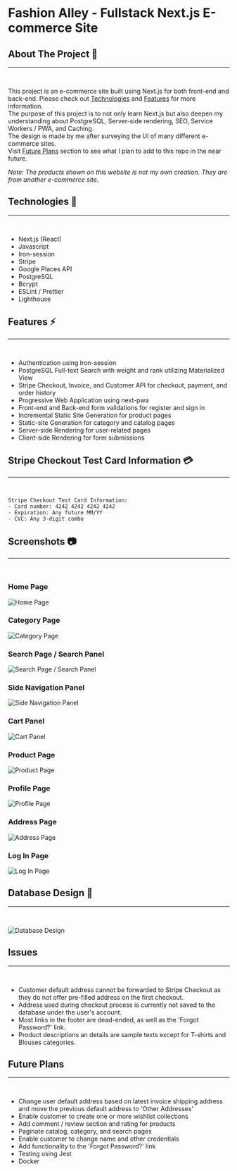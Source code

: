 # Fashion Alley - Fullstack Next.js E-commerce Site

## About The Project :thought_balloon:

---

<br />

This project is an e-commerce site built using Next.js for both front-end and back-end. Please check out [Technologies](#technologies-🔧) and [Features](#features-⚡) for more information.
<br>
The purpose of this project is to not only learn Next.js but also deepen my understanding about PostgreSQL, Server-side rendering, SEO, Service Workers / PWA, and Caching.
<br>
The design is made by me after surveying the UI of many different e-commerce sites.
<br>
Visit [Future Plans](#future-plans) section to see what I plan to add to this repo in the near future.

_Note: The products shown on this website is not my own creation. They are from another e-commerce site._

## Technologies :wrench:

---

<br />

- Next.js (React)
- Javascript
- Iron-session
- Stripe
- Google Places API
- PostgreSQL
- Bcrypt
- ESLint / Prettier
- Lighthouse

## Features :zap:

---

<br />

- Authentication using Iron-session
- PostgreSQL Full-text Search with weight and rank utilizing Materialized View
- Stripe Checkout, Invoice, and Customer API for checkout, payment, and order history
- Progressive Web Application using next-pwa
- Front-end and Back-end form validations for register and sign in
- Incremental Static Site Generation for product pages
- Static-site Generation for category and catalog pages
- Server-side Rendering for user-related pages
- Client-side Rendering for form submissions

## Stripe Checkout Test Card Information :credit_card:

---

<br />

```
Stripe Checkout Test Card Information:
- Card number: 4242 4242 4242 4242
- Expiration: Any future MM/YY
- CVC: Any 3-digit combo
```

## Screenshots :camera:

---

<br />

### Home Page

![Home Page](https://lh3.googleusercontent.com/gKlIr-r1alivwvv94yi2M4hfLEHUDZa_bRTkHmCSZtDoRi00QRDJK-nnt-rY0ywVbJN0dMUu_4UCFu1gufBNrkK-QC3glo0JqKwlHNV70JN2hThOJHf2CX984HoNMNb8OYDJSoTgUvJMb4TJ1TVjr4_pd40qGqh9-B4y9mQbAjD6KZXA6u7pH3YFFj7NKm2G-syjUjtOfymI9Kh0lFQnEJqBwg-nMg-sOlk6Dzoa631nNSweEbsnNcFD5nmjcppN0mWrHpP56Y20_yIGY9hJGFdrn6niGpXO4Hr9MDdvE9BB5MUAKfBNcTUsg6bJlkTqD1WEPQrEO6YX9mlcIeqRBmDjhi7IIWAr3HO1cnSmvWt0u5M_yed-9KYPQQb-bLJwJ_99JxhCI8mcnVol5SbxsaRAmuoR43l6WQE7QFiWXuqMJ-hUxVP7vYvQZhOmj9g4xDAgfhJ1P5eCTF8j_xsL-NZwvFNUZxwuhFK7Y7EVEDBVYWQz8OWaLpdSrB63WHfefKjm60v01qke2PV1cQopaULC9IFsBmUj4AkPDXB4BGkAR8Qj9NXroKIzV7mrfCyPb_EgNeHXqqxKQ8MgfZIN-LgeDrK0Lqp1ij23ZOEnWV4Bt7SgZm5Uk9MtoOpqvfUt0BUZmg3hPK6TFGyYPV6h0XMNAaUvkuHujNvw_DihOXNMZzqPbgG8WPCtn4LKvDF6_JFlWZIolu-Zfb6gkrFCTfJt7dLidqUsm0c1TeGPOAZfy4wLOu47iy-e3tdQidcQ-kGyNlVw1CUg6n50FEllTMJHickZ7-VOIQ1CQ0mTsevj62IXCMyRwE4hmkHQeq2QFqeLTLSqhD_udguNiAHF-Ej2Ub2iJgBf24RZ_ZLe-dKDqoIfE9WS2Knzu101pOErFEoEALaKPj_KsiKYcq4yYDJrCiOlW3mbwaEaAtIKc5okSk_eXkF3DkdF65p1Z4n-4N3o2bk59dr3U_ecYdf_rw=w971-h937-no?authuser=0)

### Category Page

![Category Page](https://lh3.googleusercontent.com/xKdaob6UNRHFx-OhD09Jie0sOj9FZsipbDBA47HpsA3y6Me9v33WB3FueGYAq4ABgriLNn1SMxK3rw1UgzJt85C2LXeg9ez2DAJZ4bJXAuop3bG9eHJV00Bdj3G6yy2ARL73-nPk5hBuC-lz0gq4lTx8oITINbhIuM7okh8FEqrS0KgGCHZjqYsJX-gjeXsek6M3GVywRPjEbCjKilgJMyqSIg7vK8kHZxNpG9tjicgWkjiNE6DebPfVmpqu3FtCDO3ZRqwkBaIESLYV9rF_hrbgI5tjzTZEjj8ZWMkyYYKyDaRd4uFRBoM22f3iE8fp1X5aqK9hZvS9DPg-DTADd6uUffg6_VaQnb6N5sBsUsV6C8KvNtPQ5gck7EarYXqBfj38W1GKYYOmbjXsrWmWy05d0U01G2l2EwPfpwo_5RYOg9j0Qze3WONKEuC27yolOLZmn3x-QHoKm0ueToPfFkI86JnDt6VIT67he-2k4I2pbtzZ8qkgyykfjKY2fjRhdUrn5mBYIVYaLxVV3yoFgqff5ybgeOAXioctwd5B166tl0zB1HLiRNqP6cRE5Ki27NuR0jgEd3hnlvdMOF3A77NrlAC6v_4aR_2kLgpg7vQ6dc3S704yHPQOznvIMw0oKh7mOW3oYOCNtz6qoisapiBVpbZiuNcPDHL19iUOiNsYVpldvxLHs1vMt3k0nnq6RXMBiKgFLzrtBXyR9Ao0qiIfSWBu7rbsnsQNI0JQ5QX8Wf2z0_Nsubi6wkyGjow8p5QmzJetkcszUuAWxuFKfEzbnS-hYxG_Fp-v2N2n0AJEg0f96Yf_wtrnemwU5hokCOmSu5EeuE9il769T42hswaGe35pq-8VkTiRKxsRJ36T6vc-1PJ13jP1IOyjmdEeJQPL2SL2ALqv3vlGSRwNvuZksc3_KhpjLQ0TYXRgDattQeIMdnO_qxAs0kCvAfvVDOpFbU4XbZXHUa_B_SWKlQ=w1159-h937-no?authuser=0)

### Search Page / Search Panel

![Search Page / Search Panel](https://lh3.googleusercontent.com/jJNH1xjio-fO5CPVMz-1daIhjXohOrp67_M3uO6GZehRa1JM-wBrqWT2rmKzbshfHrkCpOI5_-CviC7zLbLySEknfJIbcAUkWGHS3M3oEWdPflCRky3j_BpFJhVjK07EGs6yE816dvWRbhihhWJ6LW6S2DueQpekCEA1DkPMuxQCA746z-DpsY-Ygzgeo4C_hSYMBzUfCuc0iOILvLm8i1PnQsplql_JO_xyYNYPj0EDZApYpemigkwPg3UUppayEir8IcAah6fHTaAdaZooJasiGKxPbrOX2zwSXMJdU7XwKI5-nCBJ93w4Ili7URRysRLdnjNIDrqgLcz0VogpPaC5eUi3EwN0F4ZRiCsesA16hIkFFYONCvNenaDuJCF_7cLPV3EU5Wl_k7qzDuhr3vMUdRmjpN_sqR_Yxz7SIsnY-lRTTRsrdQb_wWnPaETHk9QispmgwL-Sb9R41igoVGP6Wi-ramlTSSnriHlRyvwW_eOQf_ZBP21Ob1nOCoPTfhuZ54b48J4_aqxVneuBLkqIVBjo--X4soR8pqi8DUZ65fVRUNaij2EQ1L73ttkViLDRsfJ3KlkC0e75wVo_As3z4iqjuMfD3NB--Xq0RTmjLy5Du0BOdfACfqDm9-oTHZVRhz8ISJFxZQYnhSh7GWEsGPJH3qqta8BF2y80MJhaxHdKlbeAwemcpzyf0JsywEZwjPt4Fon2F_D8mo4QtQxltyajiOq-Q_FJh2rhdK0I5BF-xCNodH3gkympEpREo-FIagH2CC42_sxzrs9wScR3MWC78J3HY97KLcsSZotSZlKZVc2KwuNrAnMZ0zBap0JfBuy2dsVAxZg2OR0sxUdfXUe_gIyTc_9WwDVo1wQ_OJr51zyLMRfRjlVT1a7kqlvKoBTMfC3f4j5FVEgIBpuotdNTrlMBokEYAL_6LiEjuhE_45suwVv3u7EnRcWTkTBAXKX2ppOticdXD4RN0A=w1160-h937-no?authuser=0)

### Side Navigation Panel

![Side Navigation Panel](https://lh3.googleusercontent.com/iFpgFfqDI6US_PXcUekirKlreZgXXKR9RbacDRfWKT0zGSegXUeeTVAzmjd2lO79v1f5kwV5ZMiQ3Pem1_tjIBgoyDsPj4pb92pTqEEES9yHB88v9lUilraB-7IS5rM0Nfpkis33VlDj7ghPTE5i5kCKpS_BQCiIsWKCK3GZIZ1Bi_mPFggESbPeeHmx_gSEA3bLbQlgPJ6vtAx81y-EpqCc5C_bE-C6cAamPxK29TRv4uqXIIX4i0FoLTN2G3elgLupSjrQJjO2lVFPb-gua96tF_p6Ph9obsli6lMz-4WZqYBPp3siakzJyOC_xs2P2xzFDea6E8-07jQXcDjreJX_usWa0qyF4vsOvDCosWD6g40gNMJTnYKnSimv8efCkcE5H8bfSYjF4LGmIhLfxOygDbcVr3D2DLC0gqhsPChXiqTKIVDF6CuHzRQarJRKm6M0urHDcmnb9eUHzUaW5loH9Hvd1pysOBBA1BEdP0xDlcMCRVtlvRLL-Eyb9CW2sTAbx-ujsFtvSSU4TlXchxS-MZvTVI2325UdtriTVDJikvGgLjnU6GJehUQCLZA1W3lrzZxr8sWTqtj5_4I_TjpWU2PuM7F0CifJ2xykR3p-W29eP5p8H6oe0-zhplACrAcUJO-X1ADJTEq5PTiygHSSsPmCk4cEO285VgPOqrSU0pRg_a6aYwrUtgN_X2DEW99Qg-IzpW-WxprvMIZNbhXRAAdKZFmOVbDPK7XMVvHoUAPhCS1by-hwuJVLWIqem1GZ9fa7QqnT13MjmO7qXFinkgvHe1Se-vc_uhg_LgoC5aBaW9q0Ox0I11HWB2iEKzfq8mhLDHMoqybps2Blw-Q-aEdqvFMCKyhuw2TaIx27v1KG9AgybeoXl_C6XeugaVTEdmmAs5qLWQ7TzAwsRCr4v6tNok-_JMzR13DoMQjFA4RJ5T4oBb0SwDlWx9Zhw6WPVjLzThu5HDhuzJn_sg=w716-h937-no?authuser=0)

### Cart Panel

![Cart Panel](https://lh3.googleusercontent.com/jcIRtu8anCbHfVy4_Qu_iX1Y2GUDk6nD8TqmCYwsXKuUw7q9qeh35Prsk8GxqF2mTMn04-mWzqkzFhex8DnPOUpD-a1GkKAiw6Z0EwDEAffkE9ks_t08xT7RYPV4QofVcXVYVjPPxttDcrYGYWv46f9wh_ukbEuuoPgH0fMceX9xD_bs5gsQAtq4oLmVhGM-8HuaRG_GJHRsm7kDTRs29iNVwZ7Z7RiuwGJchYgcI2K5It-jc7ZxBQlvS2TWj2-QNvJKQEs3JWrotyRyYn97hGvli0qx8iW60ZspexZp9zdTPKNdtSwpVjZRpeqjRzVurc0eOIs8_7XtZSzMjooWM3OVv8EcQCZdrYUJLDL_j7CHo2pdmuMj2Qla1GSdKQQM5DLq0P8Cg8IriqMHUh1PrFRkMLb10wMH0qu4CQjeu18_kF_G8cd4tb2VABKeUwarFoDcBR41up5ef2fRlUQQqhHyakhPs8Us5dVfWRM4ICeu9oGuvPUfKkrOmWNdMsy7EpudHHar4oYz98j_GddbHuyqMQUy-sllHet_tzJgU6d1wxzk4QaXB7wM732tky0QPO9lTpcqAkwlCYOQRBVF1HoHSquM5M6Ts5dONOSwFIh8qvjmFVkpqobTO2DPpxUgwTV3IuPYOr0U0Y1Qvk9kokn51TiGJ1jNFRSBesNrOkasxHBsYpWGHnCfBr6ltthEKI_9uFK1m0vFP6LOA0TKHSl0V9Hnk7A0xUTOd-2pcPACvZJgWuC2MBGTbbANJVVrV4F64RC7QJsPxd-uymExW5rhDs56CpG2cznCzzhDbRKpbZjCsVnKbQ0kg3Mi39bXccXkPvvWxIboNo2oHOY7lCC7KM17obpHjHbnTDBoxtB38JqTXpBStTPO9SYztvrCkPk7nfiKp3p9ZsibPhvomW2Mg9_lyYi5Z5R3f5rQ5a5JbYUTfRaqYr7gdAF6HROqbZvc8plFsht1fRpIvC41gQ=w1239-h937-no?authuser=0)

### Product Page

![Product Page](https://lh3.googleusercontent.com/WIYeoAWNIX4ifL_F5Ac6nczN8XoS-cVu4oJsUB7gC70zdU1NSEIrYX_chhWxwmt0rsX-zKDDzH9n5mH-2SnEe5j2qBm8g2qbeg9fQOgXV4h7EByyLbcNpNv9In08XcKffIVkJPa1aqOIiyuD7cseOCDO04dNlclsAleEOCRxYFWLGD4z_8955uoEBhV-HvgyvJTaTom7qERwJ0yxM8aaahmKAYOLcJoXfybp4iW4RolJ1iDxANUn5iyqD4hAgoC-Jlqgashmed2O0qBBf2QH9sZFrBsQARZV3PXKPS8KAok6X1tpPor2tHzahxdmZDO0vssOAIDNpmTx4E26HE_fIglFU9Y2VB9NzrRBjv2YrAKoZsXe1orhtbubRUPZLGN9c83LspNU0G-mRmd1X2A6lN-dsdVfvBSru7yPAEFL8CkFhG4gpIWGrFEGKl19tsnGMOSEmIBNJXfcH466XUah6g8uBxBoy78goBYgIWKJeKwA2-7yDR7hxwQ5TfhrYbvhMflVOX0QZbbBvUyT6HK_L66hshjrVhDb8nQD6hhPv642jt6Y8E-zfsNgzMSZX7sA1TIehPSJpAX5iN0a_XDxllWldyrxRqnecBg1vhFKKYzNYWtneyQbaW3wP0afkRm2SYqtN9VelWP49HhfgE96YV6krCK8q4LnwaKI1LiCCNUkr8Dh6VEiy7-YZl4Dz0NL6lad5bycE_CGUflq7kwdvreaFhfWzIfTTKi1zdfXlVwixfbVOJUlm-flHYpA58ITdK-M0Hlcz1ugX7DtcpBDUmobWDkf4ZW86oLuE5-Eai8FZAtG6ZRgPgTl4vTEPVDRg5HzgmY1npYwI68lrcvO3mmEL5yXs8ZumNDEZWJiePrVJYkakEd05ioBuBmRqajC32ovxKxqWy76Q0P-_V0hIXnRcjiP91osGIoXCXJUtz9Q7-6hdJotsBz-aMHdQMGQXwr_NSBLerFRAvzSAoOWIg=w1233-h937-no?authuser=0)

### Profile Page

![Profile Page](https://lh3.googleusercontent.com/MLo_aCnVjQTLskwwGHYkSsva6zF25VGu4doY8W8O2XAGGpI8Z-PPX0YuZrqskwcs7g9OEkerYabNkMKCgySfQMqmvLeIOnrlQYZR9IRmlQdbgTUQlBxOFd8Cl14INjtuB93AJ_wkNrvws13WPZAx_x_7kzjKCLoiJKYsffQNov0r0gQRfDFbfZ4UhgC_0au8HdJYXo69rBdtep9Krw9-qsFi5A-ltEQqsy_UZowoA7RxyhRD8i184C3EmHZVz0-QX2WeFdfcSrxN7KtfJPxCmVlH4lTWwa7PY9rxnbChVpqYlPeB6n2yYwCyrL9mkza64RIG6mv7sTOMejib8oU90hKiHGHB68ChzYmyyLm6NmYtrFes7PaIwXOPgqly1eQXmQzny0nlbJo12aoGEwKxPbg4B8US0N5fW7Fx4C973OwGti7W8hBeTFCGSX2GG4qsscgAp2TqBUDZrM6zq-vjQM-ItO7rPsQeQz0e-qF4RUNm0tJxooUYwVx8x3bGywE22Ll1KPiYzuEZ1epCpLqqb_V_aJIMt_1KR5e9uoqja_Z6lZQFBEUi0ycEvPAMndGV3pAXnp6oXcMdjrw_RABf047ynOMAlN6ezhKEZSIcJAZhL8uSSeW_0Y8Ce5c4ud0yGE2r0o4RBgRXWQPs8oMoF8hfVHUp3CnR87B7H9VuobIMZ8RbSbXf6wI1GLwKA9R_-5c1gYTEbhRJ9_-Ue-mqNdoTblnmlU9RoNeNopWodk6KNBKm3EXJX8KLZXjXIntVB5tzDbCCqbm9BaR-ghDj0aUJsKKtg86Wp8eQ65kR4WPHuYKOJAYUivU6T8wf5p6H42iBBccGsf2HoBsHeHWsx3ZBLZeQ1fqfnzYI23MkSMdfXs8OxkqpOyW3dJqbMB4sffK95wC0KAchfxIP9TKC0nQLOn625vkffJASEW6ECLxWnbwk4wrI10lxKXeNDtvLtbp4FA7Sh0Gw4jb0ft0DgQ=w1151-h937-no?authuser=0)

### Address Page

![Address Page](https://lh3.googleusercontent.com/kZi-BDxCkDQZPO5hAB5XPlgHOsSBcn8HGg-z1zN6HLv6emW3jjtCzhNBgbauruV34Q_rJMwkWQEkPThZJcpjo_WsQhH_3G3_UmVgMilhJEpzKVmmJFG5ZCAeBkU0SCVt_zmXSIxxRTHsd3B6EoCmq8Lrafajs9YwTtLHrarXcku0OAEq59DfUoTE3-kHMF5nY9rDJP_toWHjmwEY2hVd9i7HFlHacK-d0992uU9QFPkjEq8-74eEDoXCJV0vFckq1RKLfMSIjV-1GKP8eVmrirD9h7hBtHUyon1sLd5ibFe1PkXxLPkeFh3HYxjNus0-s3npHy0uTep5KvWp6E7uV60ZO1UqHr7OcHxBm6ZbUaDWD--8NR-T7YXJiXwLrKc5sJKMoAmg_8u6TNka1kf29HT30D52Vu67kxBgsJblkCwas95snrPIXHB-6xGXM_Riy84QQeFjjWsNKSkgyrbDTC5Yq31mYvZeQN4nwXD8pHvD7MApuJ5p7DHtj647cgI9CmaXuxQoz0P0G9abngvfMkwngbMkfi6gLsnth-vg6e5OfX8ptbF_Om-CiMPDe-Wd9EJVaklhGDFoguaJ-oz5Kuzc5JsNezzHh04-uqa1fkPfu1aMJ7_SA02-v1ju5isyrgyJyMzzKB2wGuG0EJfBxvferu2ElFR8WpydC0FBxxChx77xHmLqrmsMNop3Kf5-6c5O9WWHZy4gNDzwqaTtxAJnswAdqLtSEOwpdmI_mb32H8YWy5xY6LePAR_bmu41EbI2PLWREwXaXbo9vRSeCq54PyCXy4kb3OQ2aulG0GMBMrtzqIlPGvkr5OVKfBPBOgh7sgREjFfKCL2G2nBTF7s_xELNdJNRWe6nsz4USJK4iWglLk1OcbRz8FYdscHmmyE0dOpO-uRui6Wvov0sbE3VPQgHp6dAqFba21d1HrhgTUbBVRofYZQYegX5baqSSZLTLwV-5-QMzPrn8WsB1Q=w1095-h937-no?authuser=0)

### Log In Page

![Log In Page](https://lh3.googleusercontent.com/mb5SL3lqOIxy4ZGqONhKTrWb4Ps1RnpLYkQFvStXuK4cwWPE6l8oZ7qPYB9rnzd4D61jmvgU97Tp-e323vp_v-fmyFL74Hji3ccengZdsKZMDwUOb9UzW84rL-tv7mZRTelio_2UGDycMdLka7XIsUXVoPPEH3hSnjgvrJBawb1xAfV_8axAoKdI4Ptbsj2vH_qIaA8KBNbezkDXJchNjV4NkMH3ae5t6vtRlrZYeX5xmtfuUTv8YxYO1dtPap_kqTC3XtSCL03xX6LXwMzrq7ACirKz2PuY9M-8rhItvuEynI0x0ca7n275tp5ycNZw8HZ2PyFfvdoTvKqS-EEMJnuagWqORnRYlLBv0H9tTm7YYZgLmtEenhtXz2AO5YzuBL0xaEQ-d9ad9sMA-23AOmZ6f3XPQrWVrdoWiSx6h1BFVfHuPHZ9dPw13ABqkEqesorIyyfClPf2eR71PvNo1C3Oeb_0GyJYjegr4l5nxDrx-nN_lGkAH8xX6vk-iVv2ArU5OI67DOLH93iwUhn5c9bFFK0rjn_X-3rQo58ZVDN8qWDM35VWbxZKTyT-Mxm0aZqpZ-07IO0bY_fEVXr5ZZ9mqYQfHKwr6Q-8aQk_RovUArGdoL1bE1-sV3VI4T-EqpaA6sPo2vt3mvPT1hurcDAUKbaqa8hV65sOoU_NvffUcmbRSPPBIK1uhkUHFbPU9fd7JtHrp-WKnrifHfzxWhRhHfRM6w5mF7MykKXNEOJORElCR2wfDBMx-WgqF3hb2hKauspMmCmcToEVUOwIKgu1sdIEIQ2W7Oulsl1LQ5FRUGy-CgArzucaSgst-QIf4tablghC7GPw_sg9dcQgaptb-uuSdhygYZrXtHh9nvSHPHlXUrDx-AOgwcc28hJw_bnUqqU1wTQGKKVK_KVLg-Vd6DXMQRxz3I7tg_MnnVC0wKu2yKxZVM4htl1KNMojxFVcGJ-nj_WMqHXRqMVIpg=w1325-h937-no?authuser=0)

## Database Design :floppy_disk:

---

<br />

![Database Design](https://lh3.googleusercontent.com/YoviWpUFWpghYJJz361DW2B5XPJziHMpXO4ZKMX0bHRmcz_dreUxqlk42D-P228P5oPB4i42jtaOx-tqbhlUMXMQXop0Qu9TmQ6kr3qGbqR0rI55aOtph_HkQo5fW0aJwMl8lTP6iOb2DiAovj5YNhhuY-Ath0Q0IVwYhLzQh_BtJZ8iHwuQLFTe8mI2Jd64hdN3JLcO2dZZMjNSAyUkzrNzKTi_O4SyMO2g0sm9dSKzIWIoNguxKK3Y9Wdx8fLM8z50oMdzZg1W6_NbpQCu2urt7oyXPKaydDVnw6eOOrxV-ZxRlN551PECVLc15BWm5bkCduvBBDtA8f4B6GYHpSk9m074VWpYeCws4DACLWH57il2JXSMkSzG2V0tjrWOdo74yAgNMTh1UMWNwCtvvt1RYK9tVFGFgfmIde5EpLe6MYIZoO1RBhtF8JGm1nFvztR0mwOlKBcDLrfUtDshD71xIqD3-L4WLg2P5rEgKUlsvp1ehqK5jSYUYT5LSzrIpWLf7kxM61WQdEm_jMistsRTqMb4Lk9F8zbbXTvhO6rwMbgKouktzWvgTm_s2zBFNcYFXMaWknBaqeuQX0ZuNfg6aZb9wsKPBIwHt1YOMJckgyPRRR_18CcF2pApM1qOEZmxFBhm8LleQbhMQTz2khzQgkBZI_p8dn54QOiUtK-ouZ-lvruSx19G-LB9H2vidKzkAYpSKeDZF-sB3443gqXKR1-Qw1LshCkeIwcX7ZMStC0T57LBI-kXJ4cMPxjsQ8jlr2X-zcid1ZosI3e5EYBkjqBPQEq8236a51cu0EXVUhGKnK56Y4jIYzQZYHHE6T-yB4i_ii8TuxurYS8SJx66a1CXObxPD6WG-NJjFBnGkRHQXY2ZXLtO7tq0rhhVAj_GxRU5rP5af90u080miUQlGwI7-7w3lWpKEP9an3VraNrUrA7daSM2os5br3Q7_p_GAe9laz14fijareorjQ=w979-h937-no?authuser=0)

## Issues

---

<br />

- Customer default address cannot be forwarded to Stripe Checkout as they do not offer pre-filled address on the first checkout.
- Address used during checkout process is currently not saved to the database under the user's account.
- Most links in the footer are dead-ended, as well as the 'Forgot Password?' link.
- Product descriptions an details are sample texts except for T-shirts and Blouses categories.

## Future Plans

---

<br />

- Change user default address based on latest invoice shipping address and move the previous default address to 'Other Addresses'
- Enable customer to create one or more wishlist collections
- Add comment / review section and rating for products
- Paginate catalog, category, and search pages
- Enable customer to change name and other credentials
- Add functionality to the 'Forgot Password?' link
- Testing using Jest
- Docker
